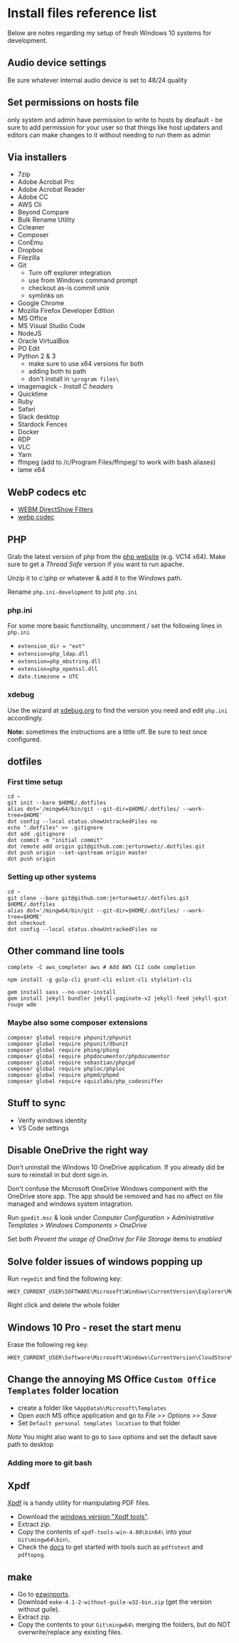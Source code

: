 # Install files reference list

Below are notes regarding my setup of fresh Windows 10 systems for development.

## Audio device settings

Be sure whatever internal audio device is set to 48/24 quality

## Set permissions on hosts file

only system and admin have permission to write to hosts by deafault - be sure to add permission for your user so that things like host updaters and editors can make changes to it without needing to run them as admin

## Via installers

- 7zip
- Adobe Acrobat Pro
- Adobe Acrobat Reader
- Adobe CC
- AWS Cli
- Beyond Compare
- Bulk Rename Utility
- Ccleaner
- Composer
- ConEmu
- Dropbox
- Filezilla
- Git
  - Turn off explorer integration
  - use from Windows command prompt
  - checkout as-is commit unix
  - symlinks on
- Google Chrome
- Mozilla Firefox Developer Edition
- MS Office
- MS Visual Studio Code
- NodeJS
- Oracle VirtualBox
- PO Edit
- Python 2 & 3
  - make sure to use x64 versions for both
  - adding both to path
  - don't install in `\program files\`
- imagemagick - *Install C headers*
- Quicktime
- Ruby
- Safari
- Slack desktop
- Stardock Fences
- Docker
- RDP
- VLC
- Yarn
- ffmpeg (add to /c/Program Files/ffmpeg/ to work with bash aliases)
- lame x64

## WebP codecs etc

- [WEBM DirectShow Filters](https://www.webmproject.org/tools/)
- [webp codec](https://developers.google.com/speed/webp/download)

## PHP

Grab the latest version of php from the [php website](http://windows.php.net/download/) (e.g. VC14 x64). Make sure to get a _Thread Safe_ version if you want to run apache.

Unzip it to c:\php or whatever & add it to the Windows path.

Rename `php.ini-development` to just `php.ini`

### php.ini

For some more basic functionality, uncomment / set the following lines in `php.ini`

- `extension_dir = "ext"`
- `extension=php_ldap.dll`
- `extension=php_mbstring.dll`
- `extension=php_openssl.dll`
- `date.timezone = UTC`

### xdebug

Use the wizard at [xdebug.org](https://xdebug.org) to find the version you need and edit `php.ini` accordingly.

**Note:** sometimes the instructions are a little off. Be sure to test once configured.

## dotfiles

### First time setup

    cd ~
    git init --bare $HOME/.dotfiles
    alias dot='/mingw64/bin/git --git-dir=$HOME/.dotfiles/ --work-tree=$HOME'
    dot config --local status.showUntrackedFiles no
    echo ".dotfiles" >> .gitignore
    dot add .gitignore
    dot commit -m "initial commit"
    dot remote add origin git@github.com:jerturowetz/.dotfiles.git
    dot push origin --set-upstream origin master
    dot push origin

### Setting up other systems

    cd ~
    git clone --bare git@github.com:jerturowetz/.dotfiles.git $HOME/.dotfiles
    alias dot='/mingw64/bin/git --git-dir=$HOME/.dotfiles/ --work-tree=$HOME'
    dot checkout
    dot config --local status.showUntrackedFiles no

## Other command line tools

    complete -C aws_completer aws # Add AWS CLI code completion

    npm install -g gulp-cli grunt-cli eslint-cli stylelint-cli

    gem install sass --no-user-install
    gem install jekyll bundler jekyll-paginate-v2 jekyll-feed jekyll-gist rouge wdm

### Maybe also some composer extensions

    composer global require phpunit/phpunit
    composer global require phpunit/dbunit
    composer global require phing/phing
    composer global require phpdocumentor/phpdocumentor
    composer global require sebastian/phpcpd
    composer global require phploc/phploc
    composer global require phpmd/phpmd
    composer global require squizlabs/php_codesniffer

## Stuff to sync

- Verify windows identity
- VS Code settings

## Disable OneDrive the right way

Don't uninstall the Windows 10 OneDrive application. If you already did be sure to reinstall in but dont sign in.

Don't confuse the Microsoft OneDrive Windows component with the OneDrive store app. The app should be removed and has no affect on file managed and windows system intagration.

Run `gpedit.msc` & look under _Computer Configuration > Administrative Templates > Windows Components > OneDrive_

Set both _Prevent the usage of OneDrive for File Storage_ items to _enabled_

## Solve folder issues of windows popping up

Run `regedit` and find the following key:

    HKEY_CURRENT_USER\SOFTWARE\Microsoft\Windows\CurrentVersion\Explorer\Modules\NavPane

Right click and delete the whole folder

## Windows 10 Pro - reset the start menu

Erase the following reg key:

    HKEY_CURRENT_USER\Software\Microsoft\Windows\CurrentVersion\CloudStore\Store\Cache\DefaultAccount

## Change the annoying MS Office `Custom Office Templates` folder location

- create a folder like `%AppData%\Microsoft\Templates`
- Open _each_ MS office application and go to _File >> Options >> Save_
- Set `Default personal templates location` to that folder

*Note* You might also want to go to `Save` options and set the default save path to desktop

### Adding more to git bash

## Xpdf

[Xpdf](http://www.xpdfreader.com/index.html) is a handy utility for manipulating PDF files. 

- Download the [windows version "Xpdf tools"](http://www.xpdfreader.com/download.html).
- Extract zip.
- Copy the contents of `xpdf-tools-win-4.00\bin64\` into your `Git\mingw64\bin\`.
- Check the [docs](http://www.xpdfreader.com/support.html) to get started with tools such as `pdftotext` and `pdftopng`.

## make

- Go to [ezwinports](https://sourceforge.net/projects/ezwinports/files/).
- Download `make-4.1-2-without-guile-w32-bin.zip` (get the version without guile).
- Extract zip.
- Copy the contents to your `Git\mingw64\` merging the folders, but do NOT overwrite/replace any existing files. 
